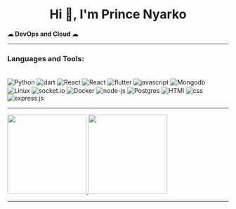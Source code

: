 <h1 align="center">Hi 👋, I'm Prince Nyarko</h1> 
<!--
<img align='right' src="https://camo.githubusercontent.com/62da68eb62b1e5f175f7d1f0191dd89a653d7908feb22d37d4a0ab07365d6791/68747470733a2f2f6d656469612e67697068792e636f6d2f6d656469612f4d3967624264396e6244724f5475314d71782f67697068792e676966" width="200" height="200" />
-->

<p align="left"> <b>☁ DevOps and Cloud ☁</b> </p> 

---

<h3 align="left">Languages and Tools:</h3>

<div style="display: inline_block"><br>
  <img align="center" alt="Python" src="https://img.shields.io/badge/Python-3776AB?style=for-the-badge&logo=python&logoColor=white">
  <img align="center" alt="dart" src="https://img.shields.io/badge/dart-2966CE?style=for-the-badge&logo=dart&logoColor=white">
  <img align="center" alt="React" src="https://img.shields.io/badge/react native-fff?style=for-the-badge&logo=react">
  <img align="center" alt="React" src="https://img.shields.io/badge/react-005571?style=for-the-badge&logo=react">
  <img align="center" alt="flutter" src="https://img.shields.io/badge/Flutter-fff.svg?style=for-the-badge&logo=flutter&logoColor=0081C9">
  <img align="center" alt="javascript" src="https://img.shields.io/badge/javascript-316192?style=for-the-badge&logo=javascript&logoColor=white">
  <img align="center" alt="Mongodb" src="https://img.shields.io/badge/Mongodb-367E18?style=for-the-badge&logo=mongodb&logoColor=white">
  <img align="center" alt="Linux" src="https://img.shields.io/badge/Linux-FCC624?style=for-the-badge&logo=linux&logoColor=black">
  <img align="center" alt="socket.io" src="https://img.shields.io/badge/socket.io-fff?style=for-the-badge&logo=socket.io&logoColor=black">
  <img align="center" alt="Docker" src="https://img.shields.io/badge/docker-%230db7ed.svg?style=for-the-badge&logo=docker&logoColor=white">
  <img align="center" alt="node-js" src="https://img.shields.io/badge/node.js-5F8D4E?style=for-the-badge&logo=node.js&logoColor=white">
  <img align="center" alt="Postgres" src="https://img.shields.io/badge/PostgreSQL-316192?style=for-the-badge&logo=postgresql&logoColor=white">
  <img align="center" alt="HTMl" src="https://img.shields.io/badge/Html 5-E14D2A?style=for-the-badge&logo=HTML5&logoColor=white">
   <img align="center" alt="css" src="https://img.shields.io/badge/css-0081B4?style=for-the-badge&logo=css3&logoColor=white"> 
   <img align="center" alt="express.js" src="https://img.shields.io/badge/express.js-61876E?style=for-the-badge&logo=express&logoColor=white"> 
  
</div>

---

<div>
  <a href="https://github.com/prinako">
  <img height="180em" src="https://github-readme-stats.vercel.app/api?username=prinako&show_icons=true&theme=dracula&include_all_commits=true&count_private=true"/>
  <img height="180em" src="https://github-readme-stats.vercel.app/api/top-langs/?username=prinako&layout=compact&langs_count=7&theme=dracula"/>
</div>
    
---
